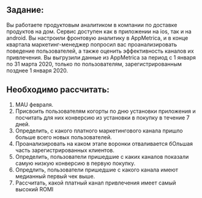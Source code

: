 ## Задание:
Вы работаете продуктовым аналитиком в компании по доставке продуктов на дом. Сервис доступен как в приложении на ios, так и на android. Вы настроили фронтовую аналитику в AppMetrica, и в конце квартала маркетинг-менеджер попросил вас проанализировать поведение пользователей, а также оценить эффективность каналов их привлечения.
Вы выгрузили данные из AppMetrica за период с 1 января по 31 марта 2020, только по пользователям, зарегистрированным позднее 1 января 2020.

## Необходимо рассчитать:
1. MAU февраля.
2. Присвоить пользователям когорты по дню установки приложения и посчитать для них конверсию из установки в покупку в течение 7 дней.
3. Определить, с какого платного маркетингового канала пришло больше всего новых пользователей.
4. Проанализировать на каком этапе воронки отваливается бОльшая часть зарегистрированных клиентов.
5. Определить, пользователи пришедшие с каких каналов показали самую низкую конверсию в первую покупку.
6. Опредлить, пользователи пришедшие с какого канала имеют медианный первый чек выше.
7. Рассчитать, какой платный канал привлечения имеет самый высокий ROMI
